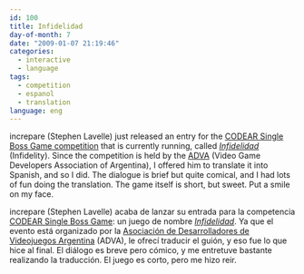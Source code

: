 ```yaml
---
id: 100
title: Infidelidad
day-of-month: 7
date: "2009-01-07 21:19:46"
categories:
  - interactive
  - language
tags:
  - competition
  - espanol
  - translation
language: eng
---
```


increpare (Stephen Lavelle) just released an entry for the [CODEAR Single Boss Game competition](http://www.adva.com.ar/foro/index.php?board=33.0) that is currently running, called [_Infidelidad_](http://www.maths.tcd.ie/~icecube/tag/infidelidad/) (Infidelity). Since the competition is held by the [ADVA](http://www.adva.com.ar/) (Video Game Developers Association of Argentina), I offered him to translate it into Spanish, and so I did. The dialogue is brief but quite comical, and I had lots of fun doing the translation. The game itself is short, but sweet. Put a smile on my face.

<language-break />

increpare (Stephen Lavelle) acaba de lanzar su entrada para la competencia [CODEAR Single Boss Game](http://www.adva.com.ar/foro/index.php?board=33.0): un juego de nombre [_Infidelidad_](http://www.maths.tcd.ie/~icecube/tag/infidelidad/). Ya que el evento está organizado por la [Asociación de Desarrolladores de Videojuegos Argentina](http://www.adva.com.ar/) (ADVA), le ofrecí traducir el guión, y eso fue lo que hice al final. El diálogo es breve pero cómico, y me entretuve bastante realizando la traducción. El juego es corto, pero me hizo reir.
